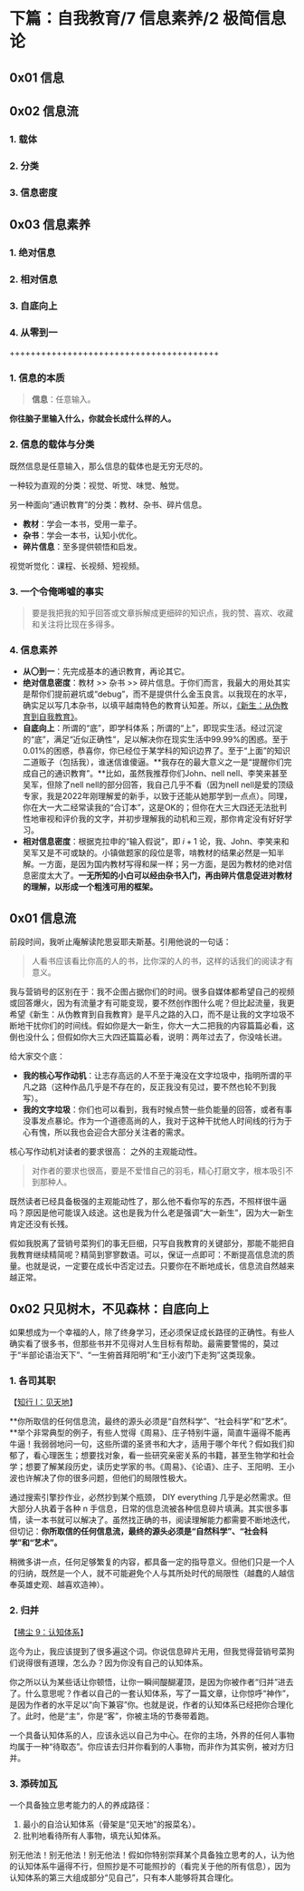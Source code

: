 # 下篇：自我教育/7 信息素养/2 极简信息论

## 0x01 信息

## 0x02 信息流

### 1. 载体

### 2. 分类

### 3. 信息密度

## 0x03 信息素养

### 1. 绝对信息

### 2. 相对信息

### 3. 自底向上

### 4. 从零到一

++++++++++++++++++++++++++++++++++++++++

### 1. 信息的本质

> **信息**：任意输入。

**你往脑子里输入什么，你就会长成什么样的人。**

### 2. 信息的载体与分类

既然信息是任意输入，那么信息的载体也是无穷无尽的。

一种较为直观的分类：视觉、听觉、味觉、触觉。

另一种面向“通识教育”的分类：教材、杂书、碎片信息。

+ **教材**：学会一本书，受用一辈子。
+ **杂书**：学会一本书，认知小优化。
+ **碎片信息**：至多提供顿悟和启发。

视觉听觉化：课程、长视频、短视频。

### 3. 一个令俺唏嘘的事实

> 要是我把我的知乎回答或文章拆解成更细碎的知识点，我的赞、喜欢、收藏和关注将比现在多得多。

### 4. 信息素养

+ **从〇到一**：先完成基本的通识教育，再论其它。
+ **绝对信息密度**：教材 >> 杂书 >> 碎片信息。于你们而言，我最大的用处其实是帮你们提前避坑或“debug”，而不是提供什么金玉良言。以我现在的水平，确实足以写几本杂书，以填平越南特色的教育认知差。所以，[《新生：从伪教育到自我教育》](https://github.com/Anticorianderist/de-vegetable)。
+ **自底向上**：所谓的“底”，即学科体系；所谓的“上”，即现实生活。经过沉淀的“底”，满足“近似正确性”，足以解决你在现实生活中99.99%的困惑。至于0.01%的困惑，恭喜你，你已经位于某学科的知识边界了。至于“上面”的知识二道贩子（包括我），谁迷信谁傻逼。**我存在的最大意义之一是“提醒你们完成自己的通识教育”。**比如，虽然我推荐你们John、nell nell、李笑来甚至吴军，但除了nell nell的部分回答，我自己几乎不看（因为nell nell是爱的顶级专家，我是2022年刚理解爱的新手，以致于还能从她那学到一点点）。同理，你在大一大二经常读我的“合订本”，这是OK的；但你在大三大四还无法批判性地审视和评价我的文字，并初步理解我的动机和三观，那你肯定没有好好学习。
+ **相对信息密度**：根据克拉申的“输入假说”，即 $i + 1$ 论，我、John、李笑来和吴军又是不可或缺的。小镇做题家的段位是零，啃教材的结果必然是一知半解。一方面，是因为国内教材写得和屎一样；另一方面，是因为教材的绝对信息密度太大了。**一无所知的小白可以经由杂书入门，再由碎片信息促进对教材的理解，以形成一个粗浅可用的框架。**

## 0x01 信息流

前段时间，我听止庵解读陀思妥耶夫斯基。引用他说的一句话：

> 人看书应该看比你高的人的书，比你深的人的书，这样的话我们的阅读才有意义。

我与营销号的区别在于：我不企图占据你们的时间。很多自媒体都希望自己的视频或回答爆火，因为有流量才有可能变现，要不然创作图什么呢？但比起流量，我更希望《新生：从伪教育到自我教育》是平凡之路的入口，而不是让我的文字垃圾不断地干扰你们的时间线。假如你是大一新生，你大一大二把我的内容篇篇必看，这倒也没什么；但假如你大三大四还篇篇必看，说明：两年过去了，你没啥长进。

给大家交个底：

- **我的核心写作动机**：让志存高远的人不至于淹没在文字垃圾中，指明所谓的平凡之路（这种作品几乎是不存在的，反正我没有见过，要不然也轮不到我写）。
- **我的文字垃圾**：你们也可以看到，我有时候点赞一些负能量的回答，或者有事没事发点暴论。作为一个道德高尚的人，我对于这种干扰他人时间线的行为于心有愧，所以我也会迎合大部分关注者的需求。

核心写作动机对读者的要求很高：  之外的主观能动性。

> 对作者的要求也很高，要是不爱惜自己的羽毛，精心打磨文字，根本吸引不到那种人。

既然读者已经具备极强的主观能动性了，那么他不看你写的东西，不照样很牛逼吗？原因是他可能误入歧途。这也是我为什么老是强调“大一新生”，因为大一新生肯定还没有长残。

假如我脱离了营销号菜狗们的事无巨细，只写自我教育的关键部分，那能不能把自我教育继续精简呢？精简到寥寥数语。可以，保证一点即可：不断提高信息流的质量。也就是说，一定要在成长中否定过去。只要你在不断地成长，信息流自然越来越正常。

## 0x02 只见树木，不见森林：自底向上

如果想成为一个幸福的人，除了终身学习，还必须保证成长路径的正确性。有些人确实看了很多书，但那些书并不见得对人生目标有帮助。最需要警惕的，莫过于“半部论语治天下”、“一生俯首拜阳明”和“王小波门下走狗”这类现象。

### 1. 各司其职

【[知行 Ⅰ：见天地](https://zhuanlan.zhihu.com/p/558714629)】

**你所取信的任何信息流，最终的源头必须是“自然科学”、“社会科学”和“艺术”。**举个非常典型的例子，有些人觉得《周易》、庄子特别牛逼，简直牛逼得不能再牛逼！我弱弱地问一句，这些所谓的圣贤书和大才，适用于哪个年代？假如我们抑郁了，看心理医生；想要找对象，看一些研究亲密关系的书籍，甚至生物学和社会学；想要了解某段历史，读历史学家的书。《周易》、《论语》、庄子、王阳明、王小波也许解决了你的很多问题，但他们的局限性极大。

通过搜索引擎抄作业，必然抄到某个瓶颈， DIY everything 几乎是必然需求。但大部分人执着于各种 n 手信息，日常的信息流被各种信息碎片填满。其实很多事情，读一本书就可以解决了。虽然找正确的书，阅读理解能力都需要不断地迭代，但切记：**你所取信的任何信息流，最终的源头必须是“自然科学”、“社会科学”和“艺术”。**

稍微多讲一点，任何足够繁复的内容，都具备一定的指导意义。但他们只是一个人的归纳，既然是一个人，就不可能避免个人与其所处时代的局限性（越蠢的人越信奉英雄史观、越喜欢造神）。

### 2. 归并

【[拂尘 9：认知体系](https://zhuanlan.zhihu.com/p/568803678)】

迄今为止，我应该提到了很多遍这个词。你说信息碎片无用，但我觉得营销号菜狗们说得很有道理，怎么办？因为你没有自己的认知体系。

你之所以认为某些话让你顿悟，让你一瞬间醍醐灌顶，是因为你被作者“归并”进去了。什么意思呢？作者以自己的一套认知体系，写了一篇文章，让你惊呼“神作”，是因为作者的水平足以“向下兼容”你。也就是说，作者的认知体系已经把你合理化了。此时，他是“主”，你是“客”，你被主场的节奏带着跑。

一个具备认知体系的人，应该永远以自己为中心。在你的主场，外界的任何人事物均属于一种“待取态”。你应该去归并你看到的人事物，而非作为其实例，被对方归并。

### 3. 添砖加瓦

一个具备独立思考能力的人的养成路径：

1. 最小的自洽认知体系（骨架是“见天地”的报菜名）。
2. 批判地看待所有人事物，填充认知体系。

别无他法！别无他法！别无他法！假如你特别崇拜某个具备独立思考的人，认为他的认知体系牛逼得不行，但照抄是不可能照抄的（看完关于他的所有信息），因为认知体系的第三大组成部分“见自己”，只有本人能够将其合理化。